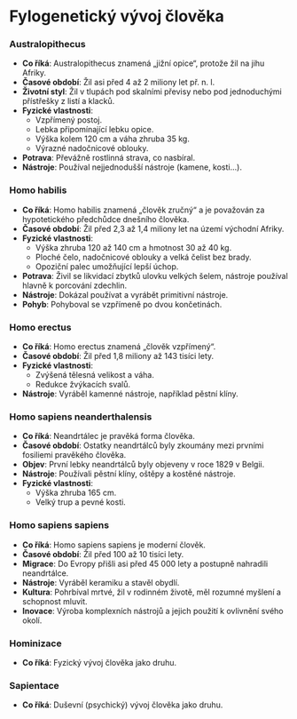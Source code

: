 # Fylogenetický vývoj člověka

### Australopithecus

- **Co říká**: Australopithecus znamená „jižní opice“, protože žil na jihu Afriky.
- **Časové období**: Žil asi před 4 až 2 miliony let př. n. l.
- **Životní styl**: Žil v tlupách pod skalními převisy nebo pod jednoduchými přístřešky z listí a klacků.
- **Fyzické vlastnosti**:
    - Vzpřímený postoj.
    - Lebka připomínající lebku opice.
    - Výška kolem 120 cm a váha zhruba 35 kg.
    - Výrazné nadočnicové oblouky.
- **Potrava**: Převážně rostlinná strava, co nasbíral.
- **Nástroje**: Používal nejjednodušší nástroje (kamene, kosti...).

### Homo habilis

- **Co říká**: Homo habilis znamená „člověk zručný“ a je považován za hypotetického předchůdce dnešního člověka.
- **Časové období**: Žil před 2,3 až 1,4 miliony let na území východní Afriky.
- **Fyzické vlastnosti**:
    - Výška zhruba 120 až 140 cm a hmotnost 30 až 40 kg.
    - Ploché čelo, nadočnicové oblouky a velká čelist bez brady.
    - Opoziční palec umožňující lepší úchop.
- **Potrava**: Živil se likvidací zbytků ulovku velkých šelem, nástroje používal hlavně k porcování zdechlin.
- **Nástroje**: Dokázal používat a vyrábět primitivní nástroje.
- **Pohyb**: Pohyboval se vzpřímeně po dvou končetinách.

### Homo erectus

- **Co říká**: Homo erectus znamená „člověk vzpřímený“.
- **Časové období**: Žil před 1,8 miliony až 143 tisíci lety.
- **Fyzické vlastnosti**:
    - Zvýšená tělesná velikost a váha.
    - Redukce žvýkacích svalů.
- **Nástroje**: Vyráběl kamenné nástroje, například pěstní klíny.

### Homo sapiens neanderthalensis

- **Co říká**: Neandrtálec je pravěká forma člověka.
- **Časové období**: Ostatky neandrtálců byly zkoumány mezi prvními fosiliemi pravěkého člověka.
- **Objev**: První lebky neandrtálců byly objeveny v roce 1829 v Belgii.
- **Nástroje**: Používali pěstní klíny, oštěpy a kostěné nástroje.
- **Fyzické vlastnosti**:
    - Výška zhruba 165 cm.
    - Velký trup a pevné kosti.

### Homo sapiens sapiens

- **Co říká**: Homo sapiens sapiens je moderní člověk.
- **Časové období**: Žil před 100 až 10 tisíci lety.
- **Migrace**: Do Evropy přišli asi před 45 000 lety a postupně nahradili neandrtálce.
- **Nástroje**: Vyráběl keramiku a stavěl obydlí.
- **Kultura**: Pohrbíval mrtvé, žil v rodinném životě, měl rozumné myšlení a schopnost mluvit.
- **Inovace**: Výroba komplexních nástrojů a jejich použití k ovlivnění svého okolí.

### Hominizace

- **Co říká**: Fyzický vývoj člověka jako druhu.

### Sapientace

- **Co říká**: Duševní (psychický) vývoj člověka jako druhu. 
